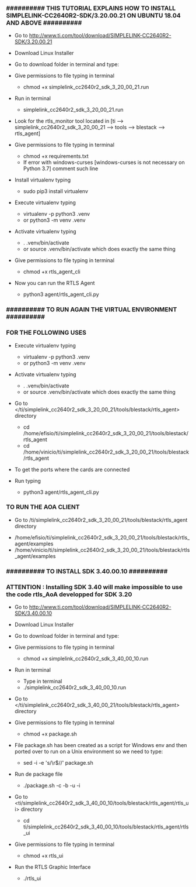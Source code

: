 ### ########## THIS TUTORIAL EXPLAINS HOW TO INSTALL SIMPLELINK-CC2640R2-SDK/3.20.00.21 ON UBUNTU 18.04 AND ABOVE ########## ###

* Go to <http://www.ti.com/tool/download/SIMPLELINK-CC2640R2-SDK/3.20.00.21>
* Download Linux Installer

* Go to download folder in terminal and type:

* Give permissions to file typing in terminal 
  - chmod +x simplelink_cc2640r2_sdk_3_20_00_21.run

* Run in terminal 
  - simplelink_cc2640r2_sdk_3_20_00_21.run

* Look for the rtls_monitor tool located in [ti --> simplelink_cc2640r2_sdk_3_20_00_21 --> tools --> blestack --> rtls_agent]

* Give permissions to file typing in terminal 
  - chmod +x requirements.txt
   - If error with windows-curses [windows-curses is not necessary on Python 3.7] comment such line

* Install virtualenv typing 
  * sudo pip3 install virtualenv 

* Execute virtualenv typing
  - virtualenv -p python3 .venv 
   - or python3 -m venv .venv

* Activate virtualenv typing 
  - . .venv/bin/activate 
   - or source .venv/bin/activate   which does exactly the same thing

* Give permissions to file typing in terminal 
  - chmod +x rtls_agent_cli


* Now you can run the RTLS Agent
  - python3 agent/rtls_agent_cli.py


### ########## TO RUN AGAIN THE VIRTUAL ENVIRONMENT ########## ###
### FOR THE FOLLOWING USES ###

* Execute virtualenv typing
  - virtualenv -p python3 .venv 
   - or python3 -m venv .venv

* Activate virtualenv typing 
  - . .venv/bin/activate 
   - or source .venv/bin/activate   which does exactly the same thing

* Go to </ti/simplelink_cc2640r2_sdk_3_20_00_21/tools/blestack/rtls_agent> directory 
  - cd /home/efisio/ti/simplelink_cc2640r2_sdk_3_20_00_21/tools/blestack/rtls_agent
  - cd /home/vinicio/ti/simplelink_cc2640r2_sdk_3_20_00_21/tools/blestack/rtls_agent

* To get the ports where the cards are connected
* Run typing
  - python3 agent/rtls_agent_cli.py



### TO RUN THE AOA CLIENT ###

* Go to /ti/simplelink_cc2640r2_sdk_3_20_00_21/tools/blestack/rtls_agent directory 
 - /home/efisio/ti/simplelink_cc2640r2_sdk_3_20_00_21/tools/blestack/rtls_agent/examples
 - /home/vinicio/ti/simplelink_cc2640r2_sdk_3_20_00_21/tools/blestack/rtls_agent/examples

### ########## TO INSTALL SDK 3.40.00.10 ########## ###
### ATTENTION : Installing SDK 3.40 will make impossible to use the code rtls_AoA developped for SDK 3.20 ###

* Go to <http://www.ti.com/tool/download/SIMPLELINK-CC2640R2-SDK/3.40.00.10>
* Download Linux Installer

* Go to download folder in terminal and type:

* Give permissions to file typing in terminal 
  - chmod +x simplelink_cc2640r2_sdk_3_40_00_10.run

* Run in terminal 
  - Type in terminal 
   - ./simplelink_cc2640r2_sdk_3_40_00_10.run

* Go to </ti/simplelink_cc2640r2_sdk_3_40_00_21/tools/blestack/rtls_agent> directory 

* Give permissions to file typing in terminal 
  - chmod +x package.sh

* File package.sh has been created as a script for Windows env and then ported over to run on a Unix environment so we need to type:
  - sed -i -e 's/\r$//' package.sh 

* Run de package file
  - ./package.sh -c -b -u -i 

* Go to <ti/simplelink_cc2640r2_sdk_3_40_00_10/tools/blestack/rtls_agent/rtls_ui> directory
  - cd ti/simplelink_cc2640r2_sdk_3_40_00_10/tools/blestack/rtls_agent/rtls_ui

* Give permissions to file typing in terminal 
  - chmod +x rtls_ui

* Run the RTLS Graphic Interface
  - ./rtls_ui
